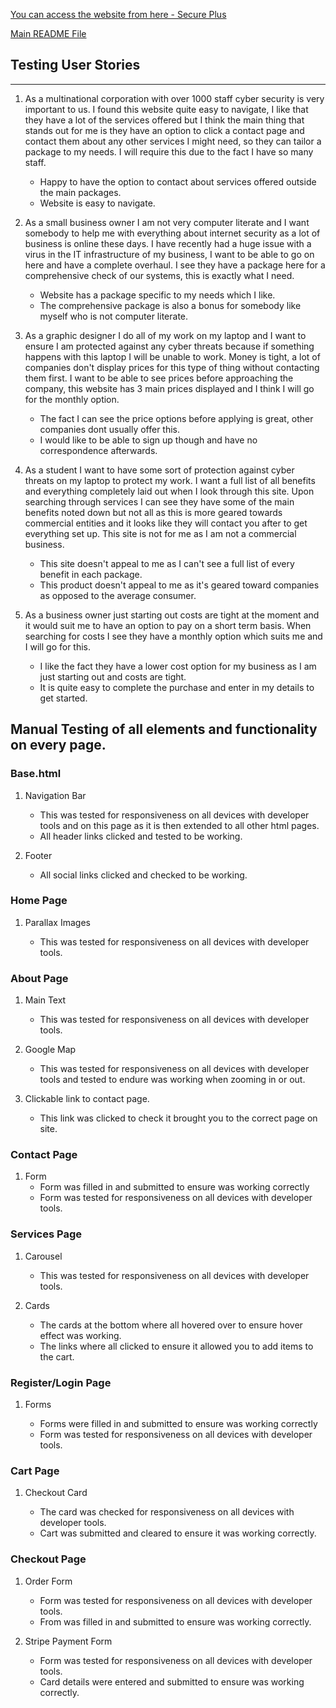 [You can access the website from here - Secure Plus](https://secure-plus.herokuapp.com/)

[Main README File](https://github.com/LiamD88/secure_plus/blob/master/README.md)

## Testing User Stories
---

1. As a multinational corporation with over 1000 staff cyber security is very important to us. I found this website quite easy to navigate, I like that they have a lot of the services offered but I think the main thing that stands out for me is they have an option to click a contact page and contact them about any other services I might need, so they can tailor a package to my needs. I will require this due to the fact I have so many staff.

    * Happy to have the option to contact about services offered outside the main packages.
    * Website is easy to navigate.

2. As a small business owner I am not very computer literate and I want somebody to help me with everything about internet security as a lot of business is online these days. I have recently had a huge issue with a virus in the IT infrastructure of my business, I want to be able to go on here and have a complete overhaul. I see they have a package here for a comprehensive check of our systems, this is exactly what I need.

    * Website has a package specific to my needs which I like.
    * The comprehensive package is also a bonus for somebody like myself who is not computer literate.

3. As a graphic designer I do all of my work on my laptop and I want to ensure I am protected against any cyber threats because if something happens with this laptop I will be unable to work. Money is tight, a lot of companies don't display prices for this type of thing without contacting them first. I want to be able to see prices before approaching the company, this website has 3 main prices displayed and I think I will go for the monthly option.
    
    * The fact I can see the price options before applying is great, other companies dont usually offer this.
    * I would like to be able to sign up though and have no correspondence afterwards.

4. As a student I want to have some sort of protection against cyber threats on my laptop to protect my work. I want a full list of all benefits and everything completely laid out when I look through this site. Upon searching through services I can see they have some of the main benefits noted down but not all as this is more geared towards commercial entities and it looks like they will contact you after to get everything set up. This site is not for me as I am not a commercial business.
   
    * This site doesn't appeal to me as I can't see a full list of every benefit in each package.
    * This product doesn't appeal to me as it's geared toward companies as opposed to the average consumer.

5. As a business owner just starting out costs are tight at the moment and it would suit me to have an option to pay on a short term basis. When searching for costs I see they have a monthly option which suits me and I will go for this.
   
    * I like the fact they have a lower cost option for my business as I am just starting out and costs are tight.
    * It is quite easy to complete the purchase and enter in my details to get started.



## Manual Testing of all elements and functionality on every page.


### Base.html

1. Navigation Bar 
   
    * This was tested for responsiveness on all devices with developer tools and on this page as it is then extended to all other html pages.
    * All header links clicked and tested to be working.

2. Footer 
    
    * All social links clicked and checked to be working.
### Home Page

1. Parallax Images

    * This was tested for responsiveness on all devices with developer tools.
  
### About Page

1. Main Text 

   * This was tested for responsiveness on all devices with developer tools.

2. Google Map 
   
   * This was tested for responsiveness on all devices with developer tools and tested to endure was working when zooming in or out.

3. Clickable link to contact page.

    * This link was clicked to check it brought you to the correct page on site.

### Contact Page

1. Form 
      * Form was filled in and submitted to ensure was working correctly
      * Form was tested for responsiveness on all devices with developer tools.


### Services Page
   
   1. Carousel
   
      * This was tested for responsiveness on all devices with developer tools.

   2. Cards
 
       * The cards at the bottom where all hovered over to ensure hover effect was working.
       *  The links where all clicked to ensure it allowed you to add items to the cart.

### Register/Login Page

   1. Forms
   
      * Forms were filled in and submitted to ensure was working correctly
      * Form was tested for responsiveness on all devices with developer tools.

### Cart Page
   
   1. Checkout Card
       
        * The card was checked for responsiveness on all devices with developer tools.
        * Cart was submitted and cleared to ensure it was working correctly.

### Checkout Page
   
   1. Order Form
        *  Form was tested for responsiveness on all devices with developer tools.
        *  From was filled in and submitted to ensure was working correctly.

   2. Stripe Payment Form  
        *  Form was tested for responsiveness on all devices with developer tools.
        *  Card details were entered and submitted to ensure was working correctly.